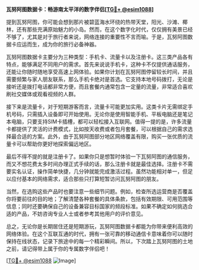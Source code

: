 **瓦努阿图数据卡：畅游南太平洋的数字伴侣[[TG💪+ @esim1088](https://t.me/s/esim1088)]**

提到瓦努阿图，你可能会想到那片被碧蓝海水环绕的热带天堂，阳光、沙滩、椰林，还有那些充满原始魅力的小岛。然而，在这个数字化时代，仅仅拥有美景已经不够了，尤其是对于旅行者来说，网络连接的重要性不言而喻。于是，瓦努阿图数据卡应运而生，成为你的旅行必备神器。

瓦努阿图数据卡主要分为三种类型：手机卡、流量卡以及注册卡。这三类产品各有特点，能够满足不同用户的需求。首先来说说手机卡，这种卡不仅提供通话服务，还能让你随时随地享受高速上网体验。如果你计划在瓦努阿图停留较长时间，并且需要频繁与家人朋友联系，那么手机卡绝对是首选。它支持本地号码拨打，无论是接听还是拨打电话都非常方便，而且套餐内通常包含一定量的流量，非常适合喜欢刷社交媒体或观看视频的人群。

接下来是流量卡，对于短期游客而言，流量卡可能更加实用。这类卡片无需绑定手机号码，只需插入设备即可开始使用。无论你是使用智能手机、平板电脑还是笔记本电脑，只要支持SIM卡插槽，都可以轻松接入互联网。值得一提的是，许多流量卡都提供了灵活的计费模式，比如按天收费或者包月套餐，可以根据自己的需求选择最合适的方案。此外，由于瓦努阿图部分地区网络覆盖有限，购买一张优质的流量卡可以帮助你更好地探索偏远地区。

最后不得不提的就是注册卡了。如果你只是想暂时体验一下瓦努阿图的通信服务，而又不想花费太多时间办理正式手续的话，那么注册卡就是最佳选择。注册卡不需要实名认证，操作简单快捷，几分钟就能完成激活过程。虽然功能相对单一，但足以应付基本的网络需求，适合那些只打算短暂访问瓦努阿图的朋友。

当然，在选购这些产品时也要注意一些细节问题。例如，检查所选运营商是否覆盖你将要前往的目的地；了解清楚各种套餐的具体条款，包括有效期限、可用范围等信息；同时还要确保自己的设备兼容目标国家的频段标准。如果不确定如何挑选合适的产品，不妨咨询专业人士或者参考其他用户的评价意见。

总之，无论你是长期居住还是短期游玩，瓦努阿图数据卡都能为你带来便利高效的网络体验。在这个互联互通的时代，拥有一张可靠的移动通信卡意味着你可以随时保持在线状态，记录下旅途中的每一个精彩瞬间。所以，下次踏上瓦努阿图的土地之前，请记得带上属于你的专属数字伴侣吧！

[[TG💪+ @esim1088](https://t.me/s/esim1088) ![Image](https://i.postimg.cc/4NQfJmqS/Snipaste-2025-05-13-00-14-12.png)]